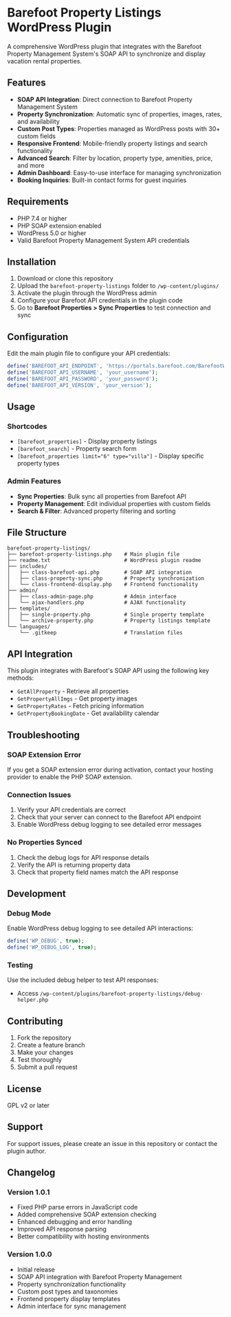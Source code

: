 # Barefoot Property Listings WordPress Plugin

A comprehensive WordPress plugin that integrates with the Barefoot Property Management System's SOAP API to synchronize and display vacation rental properties.

## Features

- **SOAP API Integration**: Direct connection to Barefoot Property Management System
- **Property Synchronization**: Automatic sync of properties, images, rates, and availability
- **Custom Post Types**: Properties managed as WordPress posts with 30+ custom fields
- **Responsive Frontend**: Mobile-friendly property listings and search functionality
- **Advanced Search**: Filter by location, property type, amenities, price, and more
- **Admin Dashboard**: Easy-to-use interface for managing synchronization
- **Booking Inquiries**: Built-in contact forms for guest inquiries

## Requirements

- PHP 7.4 or higher
- PHP SOAP extension enabled
- WordPress 5.0 or higher
- Valid Barefoot Property Management System API credentials

## Installation

1. Download or clone this repository
2. Upload the `barefoot-property-listings` folder to `/wp-content/plugins/`
3. Activate the plugin through the WordPress admin
4. Configure your Barefoot API credentials in the plugin code
5. Go to **Barefoot Properties > Sync Properties** to test connection and sync

## Configuration

Edit the main plugin file to configure your API credentials:

```php
define('BAREFOOT_API_ENDPOINT', 'https://portals.barefoot.com/BarefootWebService/BarefootService.asmx');
define('BAREFOOT_API_USERNAME', 'your_username');
define('BAREFOOT_API_PASSWORD', 'your_password');
define('BAREFOOT_API_VERSION', 'your_version');
```

## Usage

### Shortcodes

- `[barefoot_properties]` - Display property listings
- `[barefoot_search]` - Property search form
- `[barefoot_properties limit="6" type="villa"]` - Display specific property types

### Admin Features

- **Sync Properties**: Bulk sync all properties from Barefoot API
- **Property Management**: Edit individual properties with custom fields
- **Search & Filter**: Advanced property filtering and sorting

## File Structure

```
barefoot-property-listings/
├── barefoot-property-listings.php    # Main plugin file
├── readme.txt                        # WordPress plugin readme
├── includes/
│   ├── class-barefoot-api.php        # SOAP API integration
│   ├── class-property-sync.php       # Property synchronization
│   └── class-frontend-display.php    # Frontend functionality
├── admin/
│   ├── class-admin-page.php          # Admin interface
│   └── ajax-handlers.php             # AJAX functionality
├── templates/
│   ├── single-property.php           # Single property template
│   └── archive-property.php          # Property listings template
└── languages/
    └── .gitkeep                      # Translation files
```

## API Integration

This plugin integrates with Barefoot's SOAP API using the following key methods:

- `GetAllProperty` - Retrieve all properties
- `GetPropertyAllImgs` - Get property images
- `GetPropertyRates` - Fetch pricing information
- `GetPropertyBookingDate` - Get availability calendar

## Troubleshooting

### SOAP Extension Error
If you get a SOAP extension error during activation, contact your hosting provider to enable the PHP SOAP extension.

### Connection Issues
1. Verify your API credentials are correct
2. Check that your server can connect to the Barefoot API endpoint
3. Enable WordPress debug logging to see detailed error messages

### No Properties Synced
1. Check the debug logs for API response details
2. Verify the API is returning property data
3. Check that property field names match the API response

## Development

### Debug Mode
Enable WordPress debug logging to see detailed API interactions:

```php
define('WP_DEBUG', true);
define('WP_DEBUG_LOG', true);
```

### Testing
Use the included debug helper to test API responses:
- Access `/wp-content/plugins/barefoot-property-listings/debug-helper.php`

## Contributing

1. Fork the repository
2. Create a feature branch
3. Make your changes
4. Test thoroughly
5. Submit a pull request

## License

GPL v2 or later

## Support

For support issues, please create an issue in this repository or contact the plugin author.

## Changelog

### Version 1.0.1
- Fixed PHP parse errors in JavaScript code
- Added comprehensive SOAP extension checking
- Enhanced debugging and error handling
- Improved API response parsing
- Better compatibility with hosting environments

### Version 1.0.0
- Initial release
- SOAP API integration with Barefoot Property Management
- Property synchronization functionality
- Custom post types and taxonomies
- Frontend property display templates
- Admin interface for sync management